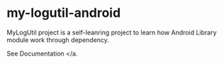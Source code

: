 # my-logutil-android
MyLogUtil project is a self-leanring project to learn how Android Library module work through dependency.

<a ref="https://jitpack.io/#imsisojib/my-logutil-android/Tag">See Documentation </a.
